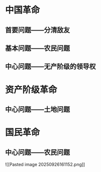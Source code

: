 # 中国革命
## 首要问题——分清敌友
## 基本问题——农民问题
## 中心问题——无产阶级的领导权
# 资产阶级革命
## 中心问题——土地问题
# 国民革命
## 中心问题——农民问题
![[Pasted image 20250926161152.png]]